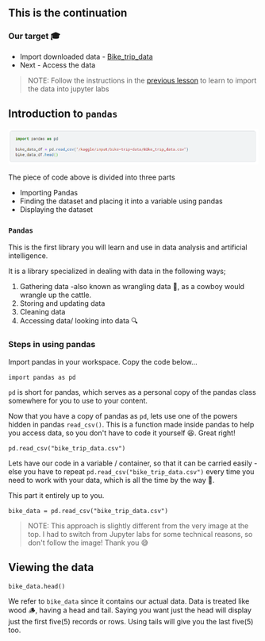 ## This is the continuation

### Our target 🎓
* Import downloaded data - [Bike_trip_data](https://drive.google.com/file/d/1F7969SsIB5Y2Iu5umJacoLC9xQMQQnnI/view?usp=sharing)
* Next - Access the data

> NOTE: Follow the instructions in the [previous lesson](https://github.com/EphraimOAgyeman/Data-Analysis-Complete-Tutorials/blob/70b138f1c4bc7daa0a7c7b489189f62dbb3f8711/%232%20Data%20Wrangling/1b.%20Data%20Gathering%20Programatically.md) to learn to import the data into jupyter labs

## Introduction to `pandas`
<img src = "Images/pandas.png"> 

The piece of code above is divided into three parts
* Importing Pandas
* Finding the dataset and placing it into a variable using pandas
* Displaying the dataset

### `Pandas` 
This is the first library you will learn and use in data analysis and artificial intelligence.

It is a library specialized in dealing with data in the following ways; 
1. Gathering data -also known as wrangling data 🤠, as a cowboy would wrangle up the cattle. 
2. Storing and updating data
3. Cleaning data
4. Accessing data/ looking into data 🔍

### Steps in using pandas

Import pandas in your workspace. Copy the code below...
```
import pandas as pd
```
`pd` is short for pandas, which serves as a personal copy of the pandas class somewhere for you to use to your content.

Now that you have a copy of pandas as `pd`, lets use one of the powers hidden in pandas `read_csv()`. This is a function made inside pandas to help you access data, so you don't have to code it yourself 😆. Great right!

```
pd.read_csv("bike_trip_data.csv")
```
Lets have our code in a variable / container, so that it can be carried easily - else you have to repeat `pd.read_csv("bike_trip_data.csv")` every time you need to work with your data, which is all the time by the way 🙂.

This part it entirely up to you.
```
bike_data = pd.read_csv("bike_trip_data.csv")
```

> NOTE: This approach is slightly different from the very image at the top. I had to switch from Jupyter labs for some technical reasons, so don't follow the image! Thank you 😅


## Viewing the data
```
bike_data.head()
```
We refer to `bike_data` since it contains our actual data. Data is treated like wood 🪵, having a head and tail.
Saying you want just the head will display just the first five(5) records or rows. Using tails will give you the last five(5) too.

